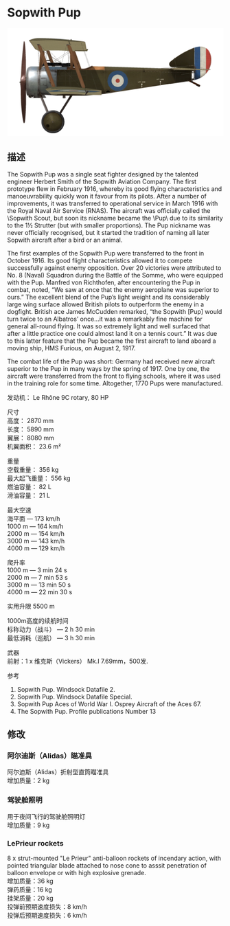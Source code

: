 # Sopwith Pup  
  
![soppup](../images/soppup.png)  
  
## 描述  
  
The Sopwith Pup was a single seat fighter designed by the talented engineer Herbert Smith of the Sopwith Aviation Company. The first prototype flew in February 1916, whereby its good flying characteristics and manoeuvrability quickly won it favour from its pilots. After a number of improvements, it was transferred to operational service in March 1916 with the Royal Naval Air Service (RNAS). The aircraft was officially called the \Sopwith Scout\, but soon its nickname became the \Pup\ due to its similarity to the 1½ Strutter (but with smaller proportions). The Pup nickname was never officially recognised, but it started the tradition of naming all later Sopwith aircraft after a bird or an animal.  
  
The first examples of the Sopwith Pup were transferred to the front in October 1916. Its good flight characteristics allowed it to compete successfully against enemy opposition. Over 20 victories were attributed to No. 8 (Naval) Squadron during the Battle of the Somme, who were equipped with the Pup. Manfred von Richthofen, after encountering the Pup in combat, noted, “We saw at once that the enemy aeroplane was superior to ours.” The excellent blend of the Pup’s light weight and its considerably large wing surface allowed British pilots to outperform the enemy in a dogfight. British ace James McCudden remarked, “the Sopwith [Pup] would turn twice to an Albatros’ once…it was a remarkably fine machine for general all-round flying. It was so extremely light and well surfaced that after a little practice one could almost land it on a tennis court.” It was due to this latter feature that the Pup became the first aircraft to land aboard a moving ship, HMS Furious, on August 2, 1917.  
  
The combat life of the Pup was short: Germany had received new aircraft superior to the Pup in many ways by the spring of 1917. One by one, the aircraft were transferred from the front to flying schools, where it was used in the training role for some time. Altogether, 1770 Pups were manufactured.  
  
  
发动机： Le Rhône 9C rotary, 80 HP  
  
尺寸  
高度： 2870 mm  
长度： 5890 mm  
翼展： 8080 mm  
机翼面积： 23.6 m²  
  
重量  
空载重量： 356 kg  
最大起飞重量： 556 kg  
燃油容量： 82 L  
滑油容量： 21 L  
  
最大空速  
 海平面 — 173 km/h  
1000 m — 164 km/h  
2000 m — 154 km/h  
3000 m — 143 km/h  
4000 m — 129 km/h  
  
爬升率  
1000 m —  3 min 24 s  
2000 m —  7 min 53 s  
3000 m — 13 min 50 s  
4000 m — 22 min 30 s  
  
实用升限 5500 m  
  
1000m高度的续航时间  
标称动力（战斗） — 2 h 30 min  
最低消耗（巡航） — 3 h 30 min  
  
武器  
前射：1 х 维克斯（Vickers） Mk.I 7.69mm，500发.  
  
参考  
1) Sopwith Pup. Windsock Datafile 2.  
2) Sopwith Pup. Windsock Datafile Special.  
3) Sopwith Pup Aces of World War I. Osprey Aircraft of the Aces 67.  
4) The Sopwith Pup. Profile publications Number 13  
  
## 修改  
  
  
### 阿尔迪斯（Alidas）瞄准具  
  
阿尔迪斯（Alidas）折射型直筒瞄准具  
增加质量：2 kg  
  
  
### 驾驶舱照明  
  
用于夜间飞行的驾驶舱照明灯  
增加质量：9 kg  
  
  
### LePrieur rockets  
  
8 x strut-mounted "Le Prieur" anti-balloon rockets of incendary action, with pointed triangular blade attached to nose cone to asssit penetration of balloon envelope or with high explosive grenade.  
增加质量：36 kg  
弹药质量：16 kg  
挂架质量：20 kg  
投弹前预期速度损失：8 km/h  
投弹后预期速度损失：6 km/h  
